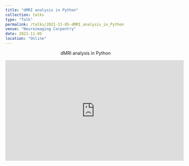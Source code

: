 ```yaml
---
title: "dMRI analysis in Python"
collection: talks
type: "Talk"
permalink: /talks/2021-11-05-dMRI_analysis_in_Python
venue: "Neuroimaging Carpentry"
date: 2021-11-05
location: "Online"
---
```


<p align="center">
    dMRI analysis in Python
</p>
<p align="center">
<iframe width="560" height="315" src="https://www.youtube.com/embed/HM3lMplqTM4" title="YouTube video player" frameborder="0" allow="accelerometer; autoplay; clipboard-write; encrypted-media; gyroscope; picture-in-picture" allowfullscreen></iframe>
</p>
